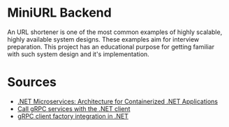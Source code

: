 # MiniURL Backend

An URL shortener is one of the most common examples of highly scalable, highly available system designs. These examples aim for interview preparation. This project has an educational purpose for getting familiar with such system design and it's implementation.

# Sources
* [.NET Microservices: Architecture for Containerized .NET Applications](https://docs.microsoft.com/en-us/dotnet/architecture/microservices/)
* [Call gRPC services with the .NET client](https://docs.microsoft.com/en-us/aspnet/core/grpc/client?view=aspnetcore-5.0)
* [gRPC client factory integration in .NET](https://docs.microsoft.com/en-us/aspnet/core/grpc/clientfactory?view=aspnetcore-5.0)